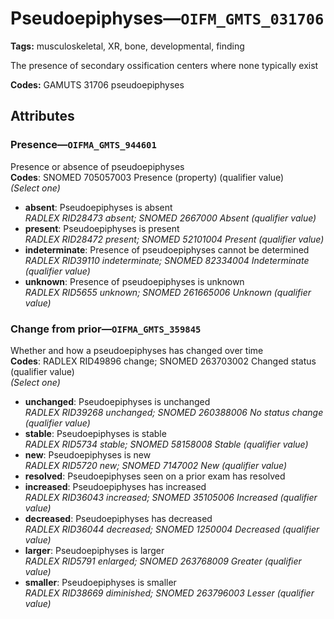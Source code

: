 # Pseudoepiphyses—`OIFM_GMTS_031706`

**Tags:** musculoskeletal, XR, bone, developmental, finding

The presence of secondary ossification centers where none typically exist

**Codes:** GAMUTS 31706 pseudoepiphyses

## Attributes

### Presence—`OIFMA_GMTS_944601`

Presence or absence of pseudoepiphyses  
**Codes**: SNOMED 705057003 Presence (property) (qualifier value)  
*(Select one)*

- **absent**: Pseudoepiphyses is absent  
_RADLEX RID28473 absent; SNOMED 2667000 Absent (qualifier value)_
- **present**: Pseudoepiphyses is present  
_RADLEX RID28472 present; SNOMED 52101004 Present (qualifier value)_
- **indeterminate**: Presence of pseudoepiphyses cannot be determined  
_RADLEX RID39110 indeterminate; SNOMED 82334004 Indeterminate (qualifier value)_
- **unknown**: Presence of pseudoepiphyses is unknown  
_RADLEX RID5655 unknown; SNOMED 261665006 Unknown (qualifier value)_

### Change from prior—`OIFMA_GMTS_359845`

Whether and how a pseudoepiphyses has changed over time  
**Codes**: RADLEX RID49896 change; SNOMED 263703002 Changed status (qualifier value)  
*(Select one)*

- **unchanged**: Pseudoepiphyses is unchanged  
_RADLEX RID39268 unchanged; SNOMED 260388006 No status change (qualifier value)_
- **stable**: Pseudoepiphyses is stable  
_RADLEX RID5734 stable; SNOMED 58158008 Stable (qualifier value)_
- **new**: Pseudoepiphyses is new  
_RADLEX RID5720 new; SNOMED 7147002 New (qualifier value)_
- **resolved**: Pseudoepiphyses seen on a prior exam has resolved  
- **increased**: Pseudoepiphyses has increased  
_RADLEX RID36043 increased; SNOMED 35105006 Increased (qualifier value)_
- **decreased**: Pseudoepiphyses has decreased  
_RADLEX RID36044 decreased; SNOMED 1250004 Decreased (qualifier value)_
- **larger**: Pseudoepiphyses is larger  
_RADLEX RID5791 enlarged; SNOMED 263768009 Greater (qualifier value)_
- **smaller**: Pseudoepiphyses is smaller  
_RADLEX RID38669 diminished; SNOMED 263796003 Lesser (qualifier value)_
